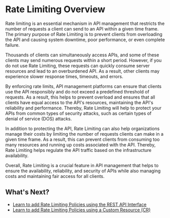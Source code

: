 # Rate Limiting Overview

Rate limiting is an essential mechanism in API management that restricts the number of requests a client can send to an API within a given time frame. The primary purpose of Rate Limiting is to prevent clients from overloading the API and causing system downtime, poor performance, or even complete failure.

Thousands of clients can simultaneously access APIs, and some of these clients may send numerous requests within a short period. However, if you do not use Rate Limiting, these requests can quickly consume server resources and lead to an overburdened API. As a result, other clients may experience slower response times, timeouts, and errors.

By enforcing rate limits, API management platforms can ensure that clients use the API responsibly and do not exceed a predefined threshold of requests. As a result, this helps to prevent overload and ensures that all clients have equal access to the API's resources, maintaining the API's reliability and performance. Thereby, Rate Limiting will help to protect your APIs from common types of security attacks, such as certain types of denial of service (DOS) attacks.

In addition to protecting the API, Rate Limiting can also help organizations manage their costs by limiting the number of requests clients can make in a given time frame. As a result, this can prevent clients from consuming too many resources and running up costs associated with the API. Thereby, Rate Limiting helps regulate the API traffic based on the infrastructure availability.

Overall, Rate Limiting is a crucial feature in API management that helps to ensure the availability, reliability, and security of APIs while also managing costs and maintaining fair access for all clients.

## What's Next?
- [Learn to add Rate Limiting Policies using the REST API Interface](../../develop-and-deploy-api/rate-limiting/add-new-rate-limiting-policies-via-rest-api)
- [Learn to add Rate Limiting Policies using a Custom Resource (CR)](../../develop-and-deploy-api/rate-limiting/add-new-rate-limiting-policies-via-crs)
